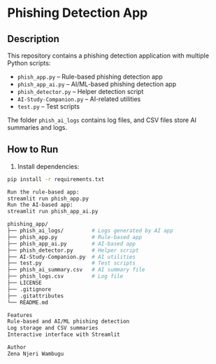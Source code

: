 # Phishing Detection App

## Description
This repository contains a phishing detection application with multiple Python scripts:

- `phish_app.py` – Rule-based phishing detection app  
- `phish_app_ai.py` – AI/ML-based phishing detection app  
- `phish_detector.py` – Helper detection script  
- `AI-Study-Companion.py` – AI-related utilities  
- `test.py` – Test scripts  

The folder `phish_ai_logs` contains log files, and CSV files store AI summaries and logs.

## How to Run
1. Install dependencies:
```bash
pip install -r requirements.txt

Run the rule-based app:
streamlit run phish_app.py
Run the AI-based app:
streamlit run phish_app_ai.py

phishing_app/
├── phish_ai_logs/         # Logs generated by AI app
├── phish_app.py           # Rule-based app
├── phish_app_ai.py        # AI-based app
├── phish_detector.py      # Helper script
├── AI-Study-Companion.py  # AI utilities
├── test.py                # Test scripts
├── phish_ai_summary.csv   # AI summary file
├── phish_logs.csv         # Log file
├── LICENSE
├── .gitignore
├── .gitattributes
└── README.md

Features
Rule-based and AI/ML phishing detection
Log storage and CSV summaries
Interactive interface with Streamlit

Author
Zena Njeri Wambugu

